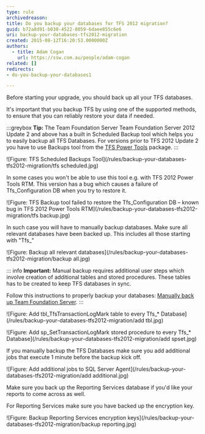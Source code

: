 ```yaml
---
type: rule
archivedreason: 
title: Do you backup your databases for TFS 2012 migration?
guid: b72a8d91-b030-4522-8059-6daee855c6e6
uri: backup-your-databases-tfs2012-migration
created: 2015-08-12T16:20:53.0000000Z
authors: 
  - title: Adam Cogan
    url: https://ssw.com.au/people/adam-cogan
related: []
redirects:
- do-you-backup-your-databases1

---
```


Before starting your upgrade, you should back up all your TFS databases.

It's important that you backup TFS by using one of the supported methods, to ensure that you can reliably restore your data if needed.

<!--endintro-->

:::greybox
**Tip:** The Team Foundation Server Team Foundation Server 2012 Update 2 and above has a built in Scheduled Backup tool which helps you to easily backup all TFS Databases. For versions prior to TFS 2012 Update 2 you have to use Backups tool from the [TFS Power Tools](https://marketplace.visualstudio.com/items?itemName=TFSPowerToolsTeam.MicrosoftVisualStudioTeamFoundationServer2012Power) package.
:::

![Figure: TFS Scheduled Backups Tool](/rules/backup-your-databases-tfs2012-migration/tfs scheduled.jpg)

In some cases you won't be able to use this tool e.g. with TFS 2012 Power Tools RTM. This version has a bug which causes a failure of Tfs\_Configuration DB when you try to restore it.

![Figure: TFS Backup tool failed to restore the Tfs\_Configuration DB – known bug in TFS 2012 Power Tools RTM](/rules/backup-your-databases-tfs2012-migration/tfs backup.jpg)

In such case you will have to manually backup databases. Make sure all relevant databases have been backed up. This includes all those starting with "Tfs\_"

![Figure: Backup all relevant databases](/rules/backup-your-databases-tfs2012-migration/backup all.jpg)

::: info
**Important:** Manual backup requires additional user steps which involve creation of additional tables and stored procedures. These tables has to be created to keep TFS databases in sync.

Follow this instructions to properly backup your databases: [Manually back up Team Foundation Server](https://docs.microsoft.com/en-us/azure/devops/server/admin/backup/manually-backup-tfs?view=azure-devops-2020&viewFallbackFrom=azure-devops).
:::

![Figure: Add tbl\_TfsTransactionLogMark table to every Tfs\_\* Database](/rules/backup-your-databases-tfs2012-migration/add tbl.jpg)

![Figure: Add sp\_SetTransactionLogMark stored procedure to every Tfs\_\* Database](/rules/backup-your-databases-tfs2012-migration/add spset.jpg)

If you manually backup the TFS Databases make sure you add additional jobs that execute 1 minute before the backup kick off.

![Figure: Add additional jobs to SQL Server Agent](/rules/backup-your-databases-tfs2012-migration/add additional.jpg)

Make sure you back up the Reporting Services database if you'd like your reports to come across as well.

For Reporting Services make sure you have backed up the encryption key.

![Figure: Backup Reporting Services encryption keys](/rules/backup-your-databases-tfs2012-migration/backup reporting.jpg)

